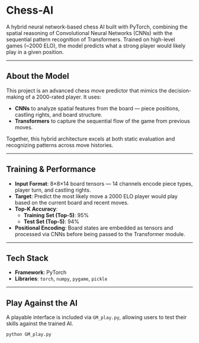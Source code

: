 #  Chess-AI

A hybrid neural network-based chess AI built with PyTorch, combining the spatial reasoning of Convolutional Neural Networks (CNNs) with the sequential pattern recognition of Transformers. Trained on high-level games (~2000 ELO), the model predicts what a strong player would likely play in a given position.

---

##  About the Model

This project is an advanced chess move predictor that mimics the decision-making of a 2000-rated player. It uses:

- **CNNs** to analyze spatial features from the board — piece positions, castling rights, and board structure.
- **Transformers** to capture the sequential flow of the game from previous moves.

Together, this hybrid architecture excels at both static evaluation and recognizing patterns across move histories.

---

##  Training & Performance

- **Input Format**: 8×8×14 board tensors — 14 channels encode piece types, player turn, and castling rights.
- **Target**: Predict the most likely move a 2000 ELO player would play based on the current board and recent moves.
- **Top-K Accuracy**:
  - **Training Set (Top-5)**: 95%
  - **Test Set (Top-5)**: 94%
- **Positional Encoding**: Board states are embedded as tensors and processed via CNNs before being passed to the Transformer module.

---

##  Tech Stack

- **Framework**: PyTorch
- **Libraries**: `torch`, `numpy`, `pygame`, `pickle`

---

##  Play Against the AI

A playable interface is included via `GM_play.py`, allowing users to test their skills against the trained AI.

```bash
python GM_play.py
